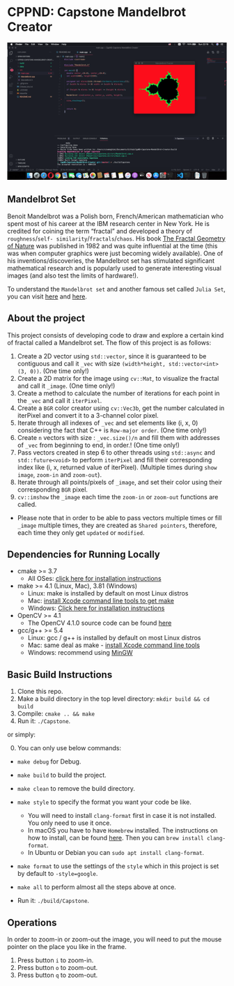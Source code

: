 # CPPND: Capstone Mandelbrot Creator
<img src="data/Mandelbrot_Creator.png"/>

## Mandelbrot Set
Benoit Mandelbrot was a Polish born, French/American mathematician who spent most of his career at the IBM research center in New York. He is credited for coining the term “fractal” and developed a theory of `roughness`/`self- similarity`/`fractals`/`chaos`. His book [The Fractal Geometry of Nature](https://www.amazon.com/Fractal-Geometry-Nature-Benoit-Mandelbrot/dp/0716711869) was published in 1982 and was quite influential at the time (this was when computer graphics were just becoming widely available). One of his inventions/discoveries, the Mandelbrot set has stimulated significant mathematical research and is popularly used to generate interesting visual images (and also test the limits of hardware!). 

To understand the `Mandelbrot set` and another famous set called `Julia Set`, you can visit [here](http://www.math.uchicago.edu/~may/VIGRE/VIGRE2009/REUPapers/Avalos-Bock.pdf) and [here](http://sites.science.oregonstate.edu/~koslickd/Mandelbrot.pdf).

## About the project
This project consists of developing code to draw and explore a certain kind of fractal called a Mandelbrot set. The flow of this project is as follows:

1. Create a 2D vector using `std::vector`, since it is guaranteed to be contiguous and call it `_vec` with size `(width*height, std::vector<int> (3, 0))`. (One time only!)
2. Create a 2D matrix for the image using `cv::Mat`, to visualize the fractal and call it `_image`. (One time only!)
3. Create a method to calculate the number of iterations for each point in the `_vec` and call it `iterPixel`.
4. Create a `BGR` color creator using `cv::Vec3b`, get the number calculated in iterPixel and convert it to a 3-channel color pixel.
5. Iterate through all indexes of `_vec` and set elements like (i, x, 0) considering the fact that C++ is `Row-major order`. (One time only!) 
6. Create `n` vectors with size : `_vec.size()/n` and fill them with addresses of `_vec` from beginning to end, in order.! (One time only!)
7. Pass vectors created in step 6 to other threads using `std::async` and `std::future<void>` to perform `iterPixel` and fill their corresponding index like (i, x, returned value of iterPixel). (Multiple times during `show image`, `zoom-in` and `zoom-out`).
8. Iterate through all points/pixels of `_image`, and set their color using their corresponding `BGR` pixel.
9. `cv::imshow` the `_image` each time the `zoom-in` or `zoom-out` functions are called.
* Please note that in order to be able to pass vectors multiple times or fill `_image` multiple times, they are created as `Shared pointers`, therefore, each time they only get `updated` or `modified`.


## Dependencies for Running Locally
* cmake >= 3.7
  * All OSes: [click here for installation instructions](https://cmake.org/install/)
* make >= 4.1 (Linux, Mac), 3.81 (Windows)
  * Linux: make is installed by default on most Linux distros
  * Mac: [install Xcode command line tools to get make](https://developer.apple.com/xcode/features/)
  * Windows: [Click here for installation instructions](http://gnuwin32.sourceforge.net/packages/make.htm)
* OpenCV >= 4.1
  * The OpenCV 4.1.0 source code can be found [here](https://github.com/opencv/opencv/tree/4.1.0)
* gcc/g++ >= 5.4
  * Linux: gcc / g++ is installed by default on most Linux distros
  * Mac: same deal as make - [install Xcode command line tools](https://developer.apple.com/xcode/features/)
  * Windows: recommend using [MinGW](http://www.mingw.org/)

## Basic Build Instructions

1. Clone this repo.
2. Make a build directory in the top level directory: `mkdir build && cd build`
3. Compile: `cmake .. && make`
4. Run it: `./Capstone`.

or simply:

0. You can only use below commands:
* `make debug` for Debug.
* `make build` to build the project.
* `make clean` to remove the build directory.
* `make style` to specify the format you want your code be like.
  * You will need to install `clang-format` first in case it is not installed. You only need to use it once.
  * In macOS you have to have `Homebrew` installed. The instructions on how to install, can be found [here](https://brew.sh). Then you can `brew install clang-format`.
  * In Ubuntu or Debian you can `sudo apt install clang-format`.

* `make format` to use the settings of the `style` which in this project is set by default to `-style=google`.
* `make all` to perform almost all the steps above at once.
* Run it: `./build/Capstone`.

## Operations
In order to zoom-in or zoom-out the image, you will need to put the mouse pointer on the place you like in the frame.
1. Press button `i` to zoom-in.
2. Press button `o` to zoom-out.
3. Press button `q` to zoom-out.

